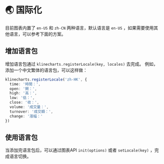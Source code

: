 # 🌏 国际化
目前图表内置了 `en-US` 和 `zh-CN` 两种语言，默认语言是 `en-US` ，如果需要使用其他语言，可以参考下面的方案。

## 增加语言包
增加语言包通过 `klinecharts.registerLocale(key, locales)` 去完成。
例如，添加一个中文繁体的语言包，可以这样做：
```typescript
klinecharts.registerLocale('zh-HK', {
  time: '時間：',
  open: '開：',
  high: '高：',
  low: '低：',
  close: '收：',
  volume: '成交量：',
  turnover: '成交額：',
  change: '漲幅：'
})
```

## 使用语言包
当添加完语言包后，可以通过图表API `init(options)` 或者 `setLocale(key)` ，完成语言切换。
